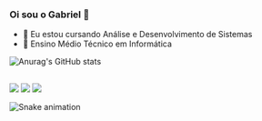 ### Oi sou o Gabriel 👋

- 🔭 Eu estou cursando Análise e Desenvolvimento de Sistemas
- 📖 Ensino Médio Técnico em Informática

![Anurag's GitHub stats](https://github-readme-stats.vercel.app/api?username=gapatelli&show_icons=true&bg_color=00000000)

  ##
 
<div> 
  
  <a href="https://instagram.com/gapatelli" target="_blank"><img src="https://img.shields.io/badge/-Instagram-%23E4405F?style=for-the-badge&logo=instagram&logoColor=white" target="_blank"></a>
  <a href = "mailto:gaah2606@gmail.com"><img src="https://img.shields.io/badge/-Gmail-%23333?style=for-the-badge&logo=gmail&logoColor=white" target="_blank"></a>
  <a href="https://www.linkedin.com/in/gabriel-patelli-54970b202/" target="_blank"><img src="https://img.shields.io/badge/-LinkedIn-%230077B5?style=for-the-badge&logo=linkedin&logoColor=white" target="_blank"></a> 
  
</div>

![Snake animation](https://github.com/japatelli/japatelli/blob/output/github-contribution-grid-snake.svg)
